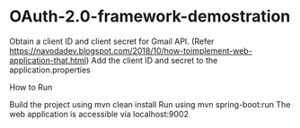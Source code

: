 # OAuth-2.0-framework-demostration

Obtain a client ID and client secret for Gmail API. (Refer https://navodadev.blogspot.com/2018/10/how-toimplement-web-application-that.html)
Add the client ID and secret to the application.properties

How to Run

Build the project using mvn clean install
Run using mvn spring-boot:run
The web application is accessible via localhost:9002
